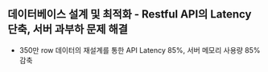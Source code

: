 ## 데이터베이스 설계 및 최적화 - Restful API의 Latency 단축, 서버 과부하 문제 해결
- 350만 row 데이터의 재설계를 통한 API Latency 85%, 서버 메모리 사용량 85% 감축
